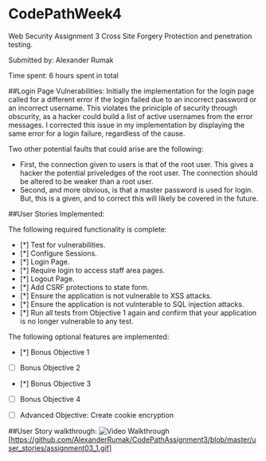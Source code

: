 # CodePathWeek4
Web Security Assignment 3
Cross Site Forgery Protection and penetration testing.

Submitted by: Alexander Rumak

Time spent: 6 hours spent in total

##Login Page Vulnerabilities:
Initially the implementation for the login page called for a different error if the login failed due to an incorrect password or an incorrect username. This violates the priniciple of security through obscurity, as a hacker could build a list of active usernames from the error messages. I corrected this issue in my implementation by displaying the same error for a login failure, regardless of the cause.

Two other potential faults that could arise are the following:
* First, the connection given to users is that of the root user. This gives a hacker the potential priveledges of the root user. The connection should be altered to be weaker than a root user.
* Second, and more obvious, is that a master password is used for login. But, this is a given, and to correct this will likely be covered in the future.

##User Stories Implemented:

The following required functionality is complete:

* [\*] Test for vulnerabilities.
* [\*] Configure Sessions.
* [\*] Login Page.
* [\*] Require login to access staff area pages.
* [\*] Logout Page.
* [\*] Add CSRF protections to state form.
* [\*] Ensure the application is not vulnerable to XSS attacks.
* [\*] Ensure the application is not vulnterable to SQL injection attacks.
* [\*] Run all tests from Objective 1 again and confirm that your application is no longer vulnerable to any test.

The following optional features are implemented:

* [\*] Bonus Objective 1
* [ ] Bonus Objective 2
* [\*] Bonus Objective 3
* [ ] Bonus Objective 4
* [ ] Advanced Objective: Create cookie encryption


##User Story walkthrough:
<img src='https://github.com/AlexanderRumak/CodePathAssignment3/blob/master/user_stories/assignment03_1.gif' title='Video Walkthrough' width='' alt='Video Walkthrough' />
[https://github.com/AlexanderRumak/CodePathAssignment3/blob/master/user_stories/assignment03_1.gif]
